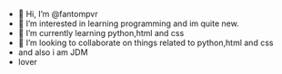 - 👋 Hi, I’m @fantompvr
- 👀 I’m interested in learning programming and im quite new.
- 🌱 I’m currently learning python,html and css
- 💞️ I’m looking to collaborate on things related to python,html and css
- and also i am JDM
-  lover
